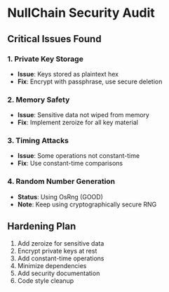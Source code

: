 # NullChain Security Audit

## Critical Issues Found

### 1. Private Key Storage
- **Issue**: Keys stored as plaintext hex
- **Fix**: Encrypt with passphrase, use secure deletion

### 2. Memory Safety
- **Issue**: Sensitive data not wiped from memory
- **Fix**: Implement zeroize for all key material

### 3. Timing Attacks
- **Issue**: Some operations not constant-time
- **Fix**: Use constant-time comparisons

### 4. Random Number Generation
- **Status**: Using OsRng (GOOD)
- **Note**: Keep using cryptographically secure RNG

## Hardening Plan

1. Add zeroize for sensitive data
2. Encrypt private keys at rest
3. Add constant-time operations
4. Minimize dependencies
5. Add security documentation
6. Code style cleanup
